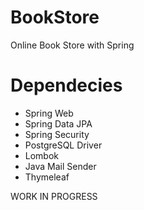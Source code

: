 # BookStore
Online Book Store with Spring

# Dependecies
- Spring Web
- Spring Data JPA
- Spring Security
- PostgreSQL Driver
- Lombok
- Java Mail Sender
- Thymeleaf

WORK IN PROGRESS
